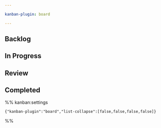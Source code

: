 ```yaml
---

kanban-plugin: board

---
```


## Backlog



## In Progress



## Review



## Completed





%% kanban:settings
```
{"kanban-plugin":"board","list-collapse":[false,false,false,false]}
```
%%